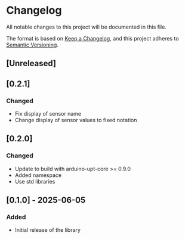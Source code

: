 # Changelog

All notable changes to this project will be documented in this file.

The format is based on [Keep a Changelog](https://keepachangelog.com/en/1.1.0/),
and this project adheres to [Semantic Versioning](https://semver.org/spec/v2.0.0.html).

## [Unreleased]

## [0.2.1]

### Changed
 - Fix display of sensor name
 - Change display of sensor values to fixed notation

## [0.2.0]

### Changed

- Update to build with arduino-upt-core >= 0.9.0
- Added namespace
- Use std libraries

## [0.1.0] - 2025-06-05

### Added

- Initial release of the library
